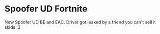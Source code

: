 # Spoofer UD Fortnite
New Spoofer UD BE and EAC. Driver got leaked by a friend you can't sell it skids :3






